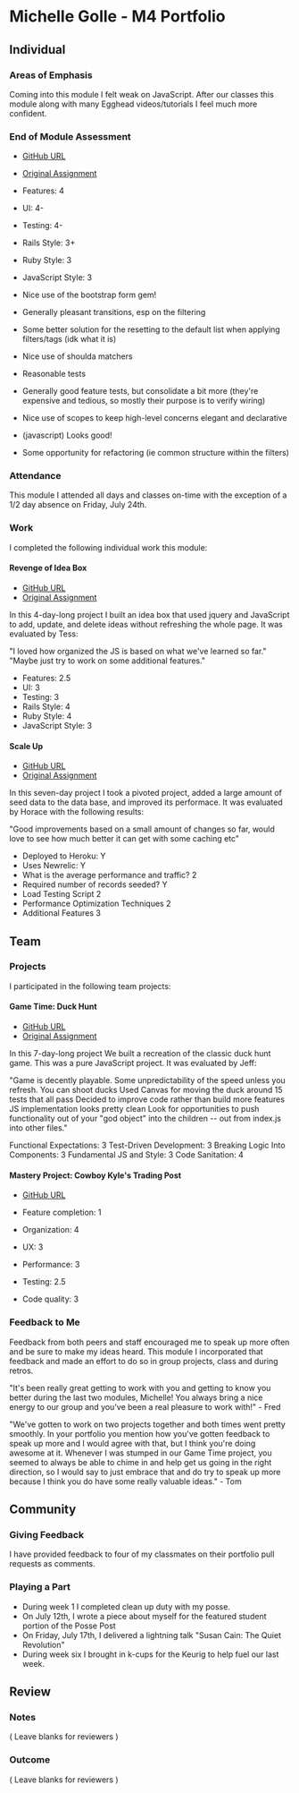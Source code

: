 # Michelle Golle - M4 Portfolio

## Individual

### Areas of Emphasis

Coming into this module I felt weak on JavaScript. After our classes this module along with many Egghead videos/tutorials I feel much more confident.

### End of Module Assessment

* [GitHub URL](https://github.com/michellegolle/task_manager)
* [Original Assignment](https://gist.github.com/stevekinney/f477463136d8a4d954ea)

* Features: 4
* UI: 4-
* Testing: 4-
* Rails Style: 3+
* Ruby Style: 3
* JavaScript Style: 3

* Nice use of the bootstrap form gem!
* Generally pleasant transitions, esp on the filtering
* Some better solution for the resetting to the default list when applying filters/tags (idk what it is)
* Nice use of shoulda matchers
* Reasonable tests
* Generally good feature tests, but consolidate a bit more
 (they're expensive and tedious, so mostly their purpose is to verify wiring)
* Nice use of scopes to keep high-level concerns elegant and declarative
* (javascript) Looks good!
* Some opportunity for refactoring (ie common structure within the filters)

### Attendance

This module I attended all days and classes on-time with the exception of a 1/2 day
absence on Friday, July 24th.

### Work

I completed the following individual work this module:

#### Revenge of Idea Box

* [GitHub URL](https://github.com/michellegolle/idea_box)
* [Original Assignment](https://github.com/JumpstartLab/curriculum/blob/4fdd6da8e2e431beeb77012e271de1eee90d5e07/source/projects/revenge_of_idea_box.markdown)

In this 4-day-long project I built an idea box that used jquery and JavaScript to
add, update, and delete ideas without refreshing the whole page. It was evaluated by Tess:

"I loved how organized the JS is based on what we've learned so far."
"Maybe just try to work on some additional features."

* Features: 2.5
* UI: 3
* Testing: 3
* Rails Style: 4
* Ruby Style: 4
* JavaScript Style: 3

#### Scale Up

* [GitHub URL](https://github.com/michellegolle/scale-up)
* [Original Assignment](https://github.com/JumpstartLab/curriculum/blob/master/source/projects/the_scale_up.markdown)

In this seven-day project I took a pivoted project, added a large amount of seed data to the data base, and improved its performace. It was evaluated by Horace with the following results:

"Good improvements based on a small amount of changes so far, would love to see how much better it can get with some caching etc"

* Deployed to Heroku: Y
* Uses Newrelic: Y
* What is the average performance and traffic? 2
* Required number of records seeded? Y
* Load Testing Script 2
* Performance Optimization Techniques 2
* Additional Features 3


## Team

### Projects
I participated in the following team projects:

#### Game Time: Duck Hunt

* [GitHub URL](https://github.com/michellegolle/duck-hunt)
* [Original Assignment](https://github.com/turingschool/lesson_plans/blob/master/ruby_04-apis_and_scalability/gametime_project.markdown)

In this 7-day-long project We built a recreation of the classic duck hunt game. This was a pure JavaScript project. It was evaluated by Jeff:

"Game is decently playable. Some unpredictability of the speed unless you refresh.
You can shoot ducks
Used Canvas for moving the duck around
15 tests that all pass
Decided to improve code rather than build more features
JS implementation looks pretty clean
Look for opportunities to push functionality out of your "god object" into the children -- out from index.js into other files."

Functional Expectations: 3
Test-Driven Development: 3
Breaking Logic Into Components: 3
Fundamental JS and Style: 3
Code Sanitation: 4

#### Mastery Project: Cowboy Kyle's Trading Post

* [GitHub URL](https://github.com/mihir787/tradingPost)

* Feature completion: 1
* Organization: 4
* UX: 3
* Performance: 3
* Testing: 2.5
* Code quality: 3

### Feedback to Me

Feedback from both peers and staff encouraged me to speak up more often and be sure to make my ideas heard. This module I incorporated that feedback and made an effort to do so in group projects, class and during retros.

"It's been really great getting to work with you and getting to know you better during the last two modules,  Michelle! You always bring a nice energy to our group and you've been a real pleasure to work with!" - Fred

"We've gotten to work on two projects together and both times went pretty smoothly. In your portfolio you mention how you've gotten feedback to speak up more and I would agree with that, but I think you're doing awesome at it. Whenever I was stumped in our Game Time project, you seemed to always be able to chime in and help get us going in the right direction, so I would say to just embrace that and do try to speak up more because I think you do have some really valuable ideas." - Tom

## Community

### Giving Feedback

I have provided feedback to four of my classmates on their portfolio pull requests as comments.

### Playing a Part

* During week 1 I completed clean up duty with my posse.
* On July 12th, I wrote a piece about myself for the featured student portion of the Posse Post
* On Friday, July 17th, I delivered a lightning talk "Susan Cain: The Quiet Revolution"
* During week six I brought in k-cups for the Keurig to help fuel our last week.

## Review

### Notes

( Leave blanks for reviewers )

### Outcome

( Leave blanks for reviewers )
